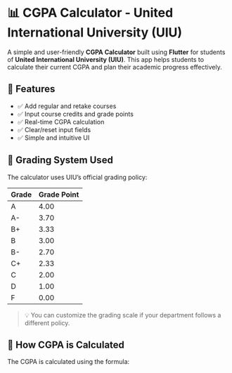 # 📊 CGPA Calculator - United International University (UIU)

A simple and user-friendly **CGPA Calculator** built using **Flutter** for students of **United International University (UIU)**. This app helps students to calculate their current CGPA and plan their academic progress effectively.

## 🚀 Features

- ✅ Add regular and retake courses
- ✅ Input course credits and grade points
- ✅ Real-time CGPA calculation
- ✅ Clear/reset input fields
- ✅ Simple and intuitive UI


## 🏫 Grading System Used

The calculator uses UIU’s official grading policy:

| Grade | Grade Point |
|-------|-------------|
| A     | 4.00        |
| A-    | 3.70        |
| B+    | 3.33        |
| B     | 3.00        |
| B-    | 2.70        |
| C+    | 2.33        |
| C     | 2.00        |
| D     | 1.00        |
| F     | 0.00        |

> 💡 You can customize the grading scale if your department follows a different policy.

## 🔢 How CGPA is Calculated

The CGPA is calculated using the formula:
